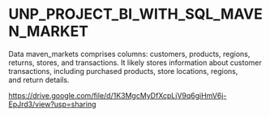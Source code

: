 # UNP_PROJECT_BI_WITH_SQL_MAVEN_MARKET

Data maven_markets comprises columns: customers, products, regions, returns, stores, and transactions. It likely stores information about customer transactions, including purchased products, store locations, regions, and return details.

https://drive.google.com/file/d/1K3MgcMyDfXcpLjV9q6giHmV6j-EpJrd3/view?usp=sharing
